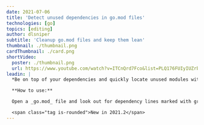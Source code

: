 ```yaml
---
date: 2021-07-06
title: 'Detect unused dependencies in go.mod files'
technologies: [go]
topics: [editing]
author: dlsniper
subtitle: 'Cleanup go.mod files and keep them lean'
thumbnail: ./thumbnail.png
cardThumbnail: ./card.png
shortVideo:
  poster: ./thumbnail.png
  url: https://www.youtube.com/watch?v=ITCnQrd7Fco&list=PLQ176FUIyIUZrbrlz4AY1V8VzBJKZyVlW&index=32
leadin: |
  *Be on top of your dependencies and quickly locate unused modules with this inspection.*

  **How to use:**

  Open a _go.mod_ file and look out for dependency lines marked with grey.

  <span class="tag is-rounded">New in 2021.2</span>
---
```

